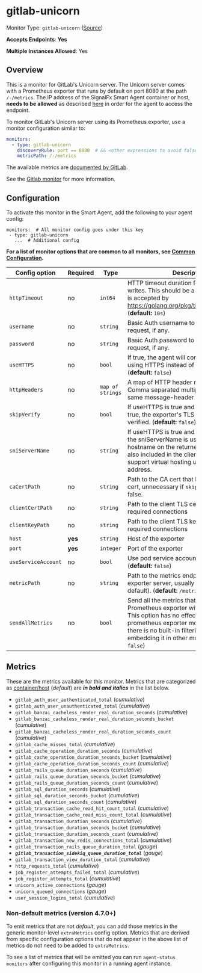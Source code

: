 <!--- GENERATED BY gomplate from scripts/docs/templates/monitor-page.md.tmpl --->

# gitlab-unicorn

Monitor Type: `gitlab-unicorn` ([Source](https://github.com/signalfx/signalfx-agent/tree/main/pkg/monitors/gitlab))

**Accepts Endpoints**: **Yes**

**Multiple Instances Allowed**: Yes

## Overview

This is a monitor for GitLab's Unicorn server.  The Unicorn server comes
with a Prometheus exporter that runs by default on port 8080 at the path
`/-/metrics`.  The IP address of the SignalFx Smart Agent container or
host, **needs to be allowed** as described
[here](https://docs.gitlab.com/ee/administration/monitoring/ip_whitelist.html)
in order for the agent to access the endpoint.

To monitor GitLab's Unicorn server using its Prometheus exporter, use a
monitor configuration similar to:

```yaml
monitors:
  - type: gitlab-unicorn
    discoveryRule: port == 8080  # && <other expressions to avoid false-positives on port alone>
    metricPath: /-/metrics
```

The available metrics are [documented by GitLab](https://gitlab.com/gitlab-org/gitlab-ee/blob/master/doc/administration/monitoring/prometheus/gitlab_metrics.md#unicorn-metrics-available).

See the [Gitlab monitor](gitlab.md) for more information.


## Configuration

To activate this monitor in the Smart Agent, add the following to your
agent config:

```
monitors:  # All monitor config goes under this key
 - type: gitlab-unicorn
   ...  # Additional config
```

**For a list of monitor options that are common to all monitors, see [Common
Configuration](../monitor-config.md#common-configuration).**


| Config option | Required | Type | Description |
| --- | --- | --- | --- |
| `httpTimeout` | no | `int64` | HTTP timeout duration for both read and writes. This should be a duration string that is accepted by https://golang.org/pkg/time/#ParseDuration (**default:** `10s`) |
| `username` | no | `string` | Basic Auth username to use on each request, if any. |
| `password` | no | `string` | Basic Auth password to use on each request, if any. |
| `useHTTPS` | no | `bool` | If true, the agent will connect to the server using HTTPS instead of plain HTTP. (**default:** `false`) |
| `httpHeaders` | no | `map of strings` | A map of HTTP header names to values. Comma separated multiple values for the same message-header is supported. |
| `skipVerify` | no | `bool` | If useHTTPS is true and this option is also true, the exporter's TLS cert will not be verified. (**default:** `false`) |
| `sniServerName` | no | `string` | If useHTTPS is true and skipVerify is true, the sniServerName is used to verify the hostname on the returned certificates. It is also included in the client's handshake to support virtual hosting unless it is an IP address. |
| `caCertPath` | no | `string` | Path to the CA cert that has signed the TLS cert, unnecessary if `skipVerify` is set to false. |
| `clientCertPath` | no | `string` | Path to the client TLS cert to use for TLS required connections |
| `clientKeyPath` | no | `string` | Path to the client TLS key to use for TLS required connections |
| `host` | **yes** | `string` | Host of the exporter |
| `port` | **yes** | `integer` | Port of the exporter |
| `useServiceAccount` | no | `bool` | Use pod service account to authenticate. (**default:** `false`) |
| `metricPath` | no | `string` | Path to the metrics endpoint on the exporter server, usually `/metrics` (the default). (**default:** `/metrics`) |
| `sendAllMetrics` | no | `bool` | Send all the metrics that come out of the Prometheus exporter without any filtering.  This option has no effect when using the prometheus exporter monitor directly since there is no built-in filtering, only when embedding it in other monitors. (**default:** `false`) |


## Metrics

These are the metrics available for this monitor.
Metrics that are categorized as
[container/host](https://docs.splunk.com/observability/admin/subscription-usage/monitor-imm-billing-usage.html#about-custom-bundled-and-high-resolution-metrics)
(*default*) are ***in bold and italics*** in the list below.


 - `gitlab_auth_user_authenticated_total` (*cumulative*)<br>
 - `gitlab_auth_user_unauthenticated_total` (*cumulative*)<br>
 - `gitlab_banzai_cacheless_render_real_duration_seconds` (*cumulative*)<br>
 - `gitlab_banzai_cacheless_render_real_duration_seconds_bucket` (*cumulative*)<br>
 - `gitlab_banzai_cacheless_render_real_duration_seconds_count` (*cumulative*)<br>
 - `gitlab_cache_misses_total` (*cumulative*)<br>
 - `gitlab_cache_operation_duration_seconds` (*cumulative*)<br>
 - `gitlab_cache_operation_duration_seconds_bucket` (*cumulative*)<br>
 - `gitlab_cache_operation_duration_seconds_count` (*cumulative*)<br>
 - `gitlab_rails_queue_duration_seconds` (*cumulative*)<br>
 - `gitlab_rails_queue_duration_seconds_bucket` (*cumulative*)<br>
 - `gitlab_rails_queue_duration_seconds_count` (*cumulative*)<br>
 - `gitlab_sql_duration_seconds` (*cumulative*)<br>
 - `gitlab_sql_duration_seconds_bucket` (*cumulative*)<br>
 - `gitlab_sql_duration_seconds_count` (*cumulative*)<br>
 - `gitlab_transaction_cache_read_hit_count_total` (*cumulative*)<br>
 - `gitlab_transaction_cache_read_miss_count_total` (*cumulative*)<br>
 - `gitlab_transaction_duration_seconds` (*cumulative*)<br>
 - `gitlab_transaction_duration_seconds_bucket` (*cumulative*)<br>
 - `gitlab_transaction_duration_seconds_count` (*cumulative*)<br>
 - `gitlab_transaction_new_redis_connections_total` (*cumulative*)<br>
 - `gitlab_transaction_rails_queue_duration_total` (*gauge*)<br>
 - ***`gitlab_transaction_sidekiq_queue_duration_total`*** (*gauge*)<br>
 - `gitlab_transaction_view_duration_total` (*cumulative*)<br>
 - `http_requests_total` (*cumulative*)<br>
 - `job_register_attempts_failed_total` (*cumulative*)<br>
 - `job_register_attempts_total` (*cumulative*)<br>
 - `unicorn_active_connections` (*gauge*)<br>
 - `unicorn_queued_connections` (*gauge*)<br>
 - `user_session_logins_total` (*cumulative*)<br>

### Non-default metrics (version 4.7.0+)

To emit metrics that are not _default_, you can add those metrics in the
generic monitor-level `extraMetrics` config option.  Metrics that are derived
from specific configuration options that do not appear in the above list of
metrics do not need to be added to `extraMetrics`.

To see a list of metrics that will be emitted you can run `agent-status
monitors` after configuring this monitor in a running agent instance.



